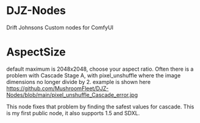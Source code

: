 # DJZ-Nodes
Drift Johnsons Custom nodes for ComfyUI


# AspectSize
default maximum is 2048x2048, choose your aspect ratio.
Often there is a problem with Cascade Stage A, with pixel_unshuffle where the image dimensions no longer divide by 2.
example is shown here https://github.com/MushroomFleet/DJZ-Nodes/blob/main/pixel_unshuffle_Cascade_error.jpg

This node fixes that problem by finding the safest values for cascade.
This is my first public node, it also supports 1.5 and SDXL.
